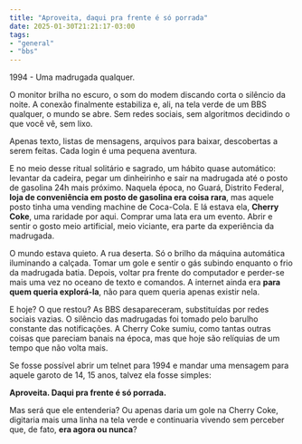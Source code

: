 ```yaml
---
title: "Aproveita, daqui pra frente é só porrada"
date: 2025-01-30T21:21:17-03:00
tags:
- "general"
- "bbs"
---
```


1994 - Uma madrugada qualquer. 

O monitor brilha no escuro, o som do modem discando corta o silêncio da noite. A conexão finalmente estabiliza e, ali, na tela verde de um BBS qualquer, o mundo se abre. Sem redes sociais, sem algoritmos decidindo o que você vê, sem lixo. 

Apenas texto, listas de mensagens, arquivos para baixar, descobertas a serem feitas. Cada login é uma pequena aventura.

E no meio desse ritual solitário e sagrado, um hábito quase automático: levantar da cadeira, pegar um dinheirinho e sair na madrugada até o posto de gasolina 24h mais próximo. Naquela época, no Guará, Distrito Federal, **loja de conveniência em posto de gasolina era coisa rara**, mas aquele posto tinha uma vending machine de Coca-Cola. E lá estava ela, **Cherry Coke**, uma raridade por aqui. Comprar uma lata era um evento. Abrir e sentir o gosto meio artificial, meio viciante, era parte da experiência da madrugada.

O mundo estava quieto. A rua deserta. Só o brilho da máquina automática iluminando a calçada. Tomar um gole e sentir o gás subindo enquanto o frio da madrugada batia. Depois, voltar pra frente do computador e perder-se mais uma vez no oceano de texto e comandos. A internet ainda era **para quem queria explorá-la**, não para quem queria apenas existir nela.

E hoje? O que restou? As BBS desapareceram, substituídas por redes sociais vazias. O silêncio das madrugadas foi tomado pelo barulho constante das notificações. A Cherry Coke sumiu, como tantas outras coisas que pareciam banais na época, mas que hoje são relíquias de um tempo que não volta mais.

Se fosse possível abrir um telnet para 1994 e mandar uma mensagem para aquele garoto de 14, 15 anos, talvez ela fosse simples:

**Aproveita. Daqui pra frente é só porrada.**

Mas será que ele entenderia? Ou apenas daria um gole na Cherry Coke, digitaria mais uma linha na tela verde e continuaria vivendo sem perceber que, de fato, **era agora ou nunca**?